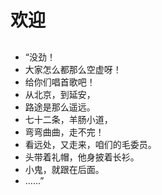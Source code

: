 # 欢迎

## 

* “没劲！
* 大家怎么都那么空虚呀！
* 给你们唱首歌吧！
* 从北京，到延安，
* 路途是那么遥远。
* 七十二条，羊肠小道，
* 弯弯曲曲，走不完！
* 看远处，又走来，咱们的毛委员。
* 头带着礼帽，他身披着长衫。
* 小鬼，就跟在后面。
* ……”

## 

 